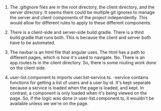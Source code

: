 1. The .gitignore files are in the root directory, the client directory, and the server directory.
It seems there could be multiple git ignores to manage the server and client components of the project independently.
This would allow for different rules to apply to these different components.

2. There is a client-side and server-side build.gradle. There is a third build.gradle that runs both. This is because the client and server both have to be automated.

3. The navbar is an html file that angular uses. The html has a path to different pages, which is how it's used to navigate.
No. There is an app.routes.ts in the client directory. So, there is some routing work done on the client side.

4. user-list.component.ts imports user.list-service.ts. -service contains functions for getting a list of users and a user by id.
It's kept separate because a service is loaded when the page is loaded, and kept. In contrast, a component is only loaded when it's being viewed on the page. So, if the logic was done in user-list.component.ts, it wouldn't be available unless we we're on the page.

